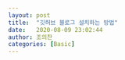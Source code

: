 ```yaml
---
layout: post
title:  "깃허브 블로그 설치하는 방법"
date:   2020-08-09 23:02:44
author: 조의찬
categories: [Basic]
---
```

